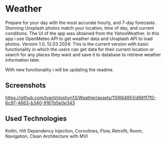 
# Weather

Prepare for your day with the most accurate hourly, and 7-day forecasts. Stunning Unsplash photos match your location, time of day, and current conditions.
The UI of the app was obtained from the YahooWeather.
In this app i use OpenMeteo API to get weather data and Unsplash API to load photos. 
Version 1.0, 12.03.2024: This is the current version with basic functionality in which the users can get data for their current location or search for any places they want and save it to database to retrieve weather information later.

With new functionality i will be updating the readme. 

##  Screenshots

https://github.com/IvanVoloshyn13/Weather/assets/110664951/d991f7f0-6c97-4663-b340-9167b5e0e343


##  Used Technologies

Kotlin, Hilt Dependency Injection, Coroutines, Flow, Retrofit, Room, Navigation, Clean Architecture with MVI
